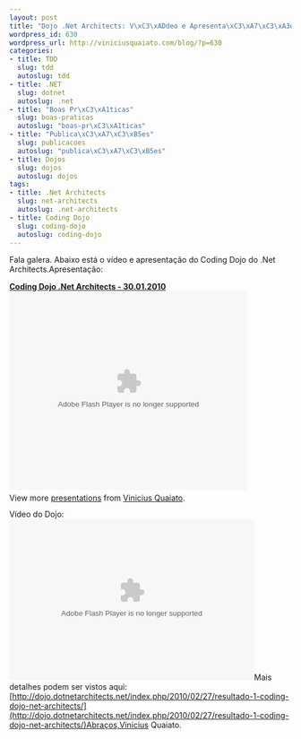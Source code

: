 ```yaml
---
layout: post
title: "Dojo .Net Architects: V\xC3\xADdeo e Apresenta\xC3\xA7\xC3\xA3o"
wordpress_id: 630
wordpress_url: http://viniciusquaiato.com/blog/?p=630
categories:
- title: TDD
  slug: tdd
  autoslug: tdd
- title: .NET
  slug: dotnet
  autoslug: .net
- title: "Boas Pr\xC3\xA1ticas"
  slug: boas-praticas
  autoslug: "boas-pr\xC3\xA1ticas"
- title: "Publica\xC3\xA7\xC3\xB5es"
  slug: publicacoes
  autoslug: "publica\xC3\xA7\xC3\xB5es"
- title: Dojos
  slug: dojos
  autoslug: dojos
tags:
- title: .Net Architects
  slug: net-architects
  autoslug: .net-architects
- title: Coding Dojo
  slug: coding-dojo
  autoslug: coding-dojo
---
```

Fala galera. Abaixo está o vídeo e apresentação do Coding Dojo do .Net Architects.Apresentação:<div style="width:425px" id="__ss_3288565">**[Coding Dojo .Net Architects - 30.01.2010](http://www.slideshare.net/viniciusquaiato/coding-dojo-net-architects-30012010 "Coding Dojo .Net Architects - 30.01.2010")**<object width="425" height="355"><param name="movie" value="http://static.slidesharecdn.com/swf/ssplayer2.swf?doc=codingdojo-30-01-2010-100226184406-phpapp01&stripped_title=coding-dojo-net-architects-30012010" /><param name="allowFullScreen" value="true" /><param name="allowScriptAccess" value="always" /><embed src="http://static.slidesharecdn.com/swf/ssplayer2.swf?doc=codingdojo-30-01-2010-100226184406-phpapp01&stripped_title=coding-dojo-net-architects-30012010" type="application/x-shockwave-flash" allowscriptaccess="always" allowfullscreen="true" width="425" height="355"></embed></object><div style="padding:5px 0 12px">View more [presentations](http://www.slideshare.net/) from [Vinicius Quaiato](http://www.slideshare.net/viniciusquaiato).</div></div>Vídeo do Dojo:<object classid="clsid:D27CDB6E-AE6D-11cf-96B8-444553540000" width="437" height="288" id="viddler_98af9aa3"><param name="movie" value="http://www.viddler.com/player/98af9aa3/" /><param name="allowScriptAccess" value="always" /><param name="allowFullScreen" value="true" /><embed src="http://www.viddler.com/player/98af9aa3/" width="437" height="288" type="application/x-shockwave-flash" allowscriptaccess="always" allowfullscreen="true" name="viddler_98af9aa3"></embed></object>Mais detalhes podem ser vistos aqui:[http://dojo.dotnetarchitects.net/index.php/2010/02/27/resultado-1-coding-dojo-net-architects/](http://dojo.dotnetarchitects.net/index.php/2010/02/27/resultado-1-coding-dojo-net-architects/)Abraços,Vinicius Quaiato.
